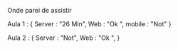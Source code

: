 Onde parei de assistir

Aula 1 : {
Server : "26 Min",
Web : "Ok ",
mobile : "Not"
}

Aula 2 : {
Server : "Not",
Web : "Ok ",
}
